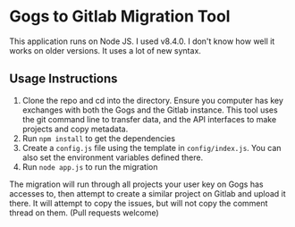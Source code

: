 
# Gogs to Gitlab Migration Tool

This application runs on Node JS. I used v8.4.0. I don't know how well it works on older versions. It uses a lot of new syntax.

## Usage Instructions

1. Clone the repo and cd into the directory. Ensure you computer has key exchanges with both the Gogs and the Gitlab instance. This tool uses the git command line to transfer data, and the API interfaces to make projects and copy metadata.
2. Run `npm install` to get the dependencies
3. Create a `config.js` file using the template in `config/index.js`. You can also set the environment variables defined there.
4. Run `node app.js` to run the migration

The migration will run through all projects your user key on Gogs has accesses to, then attempt to create a similar project on Gitlab and upload it there. It will attempt to copy the issues, but will not copy the comment thread on them. (Pull requests welcome)
